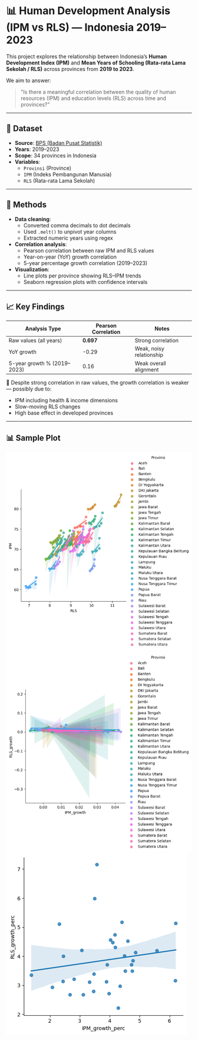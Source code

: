 # 📊 Human Development Analysis (IPM vs RLS) — Indonesia 2019–2023

This project explores the relationship between Indonesia’s **Human Development Index (IPM)** and **Mean Years of Schooling (Rata-rata Lama Sekolah / RLS)** across provinces from **2019 to 2023**.

We aim to answer:
> "Is there a meaningful correlation between the quality of human resources (IPM) and education levels (RLS) across time and provinces?"

---

## 📁 Dataset

- **Source**: [BPS (Badan Pusat Statistik)](https://bps.go.id)
- **Years**: 2019–2023
- **Scope**: 34 provinces in Indonesia
- **Variables**:
  - `Provinsi` (Province)
  - `IPM` (Indeks Pembangunan Manusia)
  - `RLS` (Rata-rata Lama Sekolah)

---

## 🧪 Methods

- **Data cleaning**:
  - Converted comma decimals to dot decimals
  - Used `.melt()` to unpivot year columns
  - Extracted numeric years using regex
- **Correlation analysis**:
  - Pearson correlation between raw IPM and RLS values
  - Year-on-year (YoY) growth correlation
  - 5-year percentage growth correlation (2019–2023)
- **Visualization**:
  - Line plots per province showing RLS–IPM trends
  - Seaborn regression plots with confidence intervals

---

## 📈 Key Findings

| Analysis Type | Pearson Correlation | Notes |
|---------------|---------------------|-------|
| Raw values (all years) | **0.697** | Strong correlation |
| YoY growth | -0.29 | Weak, noisy relationship |
| 5-year growth % (2019–2023) | 0.16 | Weak overall alignment |

🔎 Despite strong correlation in raw values, the growth correlation is weaker — possibly due to:
- IPM including health & income dimensions
- Slow-moving RLS changes
- High base effect in developed provinces

---

## 📊 Sample Plot
![RLS vs IPM raw values (Strong)](preview1.png)
![RLS vs IPM YoY rowth (No correlation)](preview2.png)
![RLS vs IPM 5-year growth % (Very weak correlation)](preview3.png)
